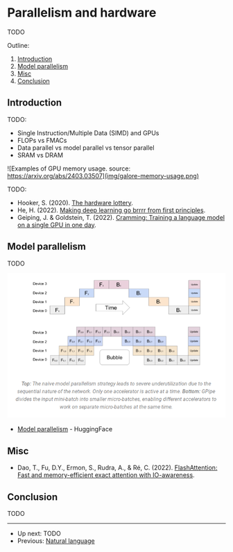# Parallelism and hardware

TODO

Outline:

1.  [Introduction](#introduction)
2.  [Model parallelism](#model-parallelism)
3.  [Misc](#misc)
4.  [Conclusion](#conclusion)


## Introduction

TODO:

-   Single Instruction/Multiple Data (SIMD) and GPUs
-   FLOPs vs FMACs
-   Data parallel vs model parallel vs tensor parallel
-   SRAM vs DRAM

![Examples of GPU memory usage. source: https://arxiv.org/abs/2403.03507](img/galore-memory-usage.png)

TODO:

-   Hooker, S. (2020). [The hardware lottery](https://arxiv.org/abs/2009.06489).
-   He, H. (2022). [Making deep learning go brrrr from first principles](https://horace.io/brrr_intro.html).
-   Geiping, J. & Goldstein, T. (2022). [Cramming: Training a language model on a single GPU in one day](https://arxiv.org/abs/2212.14034).


## Model parallelism

TODO

![Model parallelism (source: https://huggingface.co/docs/transformers/v4.17.0/en/parallelism)](img/parallelism-gpipe-bubble.png)

-   [Model parallelism](https://huggingface.co/docs/transformers/v4.17.0/en/parallelism) - HuggingFace


## Misc

-   Dao, T., Fu, D.Y., Ermon, S., Rudra, A., & Ré, C. (2022). [FlashAttention: Fast and memory-efficient exact attention with IO-awareness](https://arxiv.org/abs/2205.14135).


## Conclusion

TODO


--------

-   Up next: TODO
-   Previous: [Natural language](natural-language.md)

